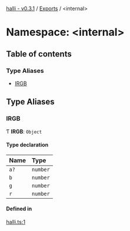 [halli - v0.3.1](../README.md) / [Exports](../modules.md) / <internal\>

# Namespace: <internal\>

## Table of contents

### Type Aliases

- [IRGB](internal_.md#irgb)

## Type Aliases

### IRGB

Ƭ **IRGB**: `Object`

#### Type declaration

| Name | Type |
| :------ | :------ |
| `a?` | `number` |
| `b` | `number` |
| `g` | `number` |
| `r` | `number` |

#### Defined in

[halli.ts:1](https://github.com/clok/halli/blob/2cddfe5/src/halli.ts#L1)

